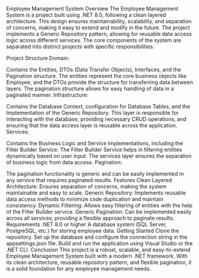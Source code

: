 Employee Management System
Overview
The Employee Management System is a project built using .NET 8.0, following a clean layered architecture. This design ensures maintainability, scalability, and separation of concerns, making it easy to extend and modify in the future. The project implements a Generic Repository pattern, allowing for reusable data access logic across different services. The core components of the system are separated into distinct projects with specific responsibilities.

Project Structure
Domain:

Contains the Entities, DTOs (Data Transfer Objects), Interfaces, and the Pagination structure.
The entities represent the core business objects like Employee, and the DTOs provide the structure for transferring data between layers.
The pagination structure allows for easy handling of data in a paginated manner.
Infrastructure:

Contains the Database Context, configuration for Database Tables, and the Implementation of the Generic Repository.
This layer is responsible for interacting with the database, providing necessary CRUD operations, and ensuring that the data access layer is reusable across the application.
Services:

Contains the Business Logic and Service Implementations, including the Filter Builder Service.
The Filter Builder Service helps in filtering entities dynamically based on user input.
The services layer ensures the separation of business logic from data access.
Pagination:

The pagination functionality is generic and can be easily implemented in any service that requires paginated results.
Features
Clean Layered Architecture: Ensures separation of concerns, making the system maintainable and easy to scale.
Generic Repository: Implements reusable data access methods to minimize code duplication and maintain consistency.
Dynamic Filtering: Allows easy filtering of entities with the help of the Filter Builder service.
Generic Pagination: Can be implemented easily across all services, providing a flexible approach to paginate results.
Requirements
.NET 8.0 or higher
A database system (SQL Server, PostgreSQL, etc.) for storing employee data.
Getting Started
Clone the repository.
Set up the database and configure the connection string in the appsettings.json file.
Build and run the application using Visual Studio or the .NET CLI.
Conclusion
This project is a robust, scalable, and easy-to-extend Employee Management System built with a modern .NET framework. With its clean architecture, reusable repository pattern, and flexible pagination, it is a solid foundation for any employee management needs.
